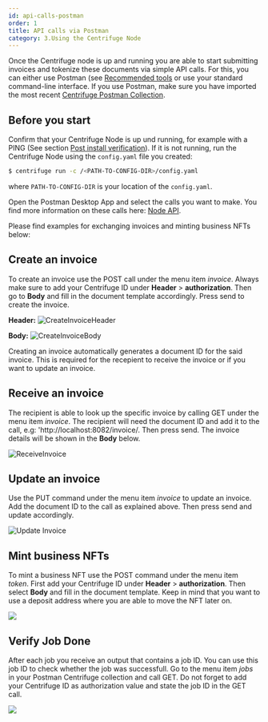 ```yaml
---
id: api-calls-postman
order: 1
title: API calls via Postman
category: 3.Using the Centrifuge Node
---
```


Once the Centrifuge node is up and running you are able to start submitting invoices and tokenize these documents via simple API calls. For this, you can either use Postman (see [Recommended tools](/docs/getting-started/tools) or use your standard command-line interface. If you use Postman, make sure you have imported the most recent [Centrifuge Postman Collection](https://www.getpostman.com/collections/f6e4da013e8a8dbdf8e9).

## Before you start 
Confirm that your Centrifuge Node is up und running, for example with a PING (See section [Post install verification](/docs/getting-started/ping)). If it is not running, run the Centrifuge Node using the `config.yaml` file you created:

  ```bash
  $ centrifuge run -c /<PATH-TO-CONFIG-DIR>/config.yaml
  ```

where `PATH-TO-CONFIG-DIR` is your location of the `config.yaml`.

Open the Postman Desktop App and select the calls you want to make. You find more information on these calls here: [Node API](https://centrifuge-os-node-api-1.api-docs.io/0.0.3-alpha4/). 

Please find examples for exchanging invoices and minting business NFTs below: 

## Create an invoice

To create an invoice use the POST call under the menu item _invoice_. Always make sure to add your Centrifuge ID under **Header** > **authorization**. Then go to **Body** and fill in the document template accordingly. Press send to create the invoice.

**Header:**
![CreateInvoiceHeader](https://i.imgur.com/8BjlQDY.png)


**Body:**
![CreateInvoiceBody](https://i.imgur.com/1ef4Hg0.png)

Creating an invoice automatically generates a document ID for the said invoice. This is required for the recepient to receive the invoice or if you want to update an invoice. 

## Receive an invoice

The recipient is able to look up the specific invoice by calling GET under the menu item _invoice_. The recipient will need the document ID and add it to the call, e.g: 'http://localhost:8082/invoice/<Add DocumentID>. Then press send. The invoice details will be shown in the **Body** below.
  
![ReceiveInvoice](https://i.imgur.com/tV5Iu04.png)

## Update an invoice

Use the PUT command under the menu item _invoice_ to update an invoice. Add the document ID to the call as explained above. Then press send and update accordingly.

![Update Invoice](https://i.imgur.com/FBB7BD8.png)


## Mint business NFTs
To mint a business NFT use the POST command under the menu item _token_. First add your Centrifuge ID under **Header** > **authorization**. Then select **Body** and fill in the document template. Keep in mind that you want to use a deposit address where you are able to move the NFT later on.

![](https://i.imgur.com/7Y2oNZc.png)

## Verify Job Done
After each job you receive an output that contains a job ID. You can use this job ID to check whether the job was successfull. Go to the menu item _jobs_ in your Postman Centrifuge collection and call GET. Do not forget to add your Centrifuge ID as authorization value and state the job ID in the GET call. 

![](https://i.imgur.com/fzTf5hB.png)

